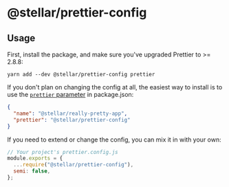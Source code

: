 # @stellar/prettier-config

## Usage

First, install the package, and make sure you've upgraded Prettier to >= 2.8.8:

```
yarn add --dev @stellar/prettier-config prettier
```

If you don't plan on changing the config at all, the easiest way to install is
to use the
[`prettier` parameter](https://prettier.io/docs/en/configuration.html#sharing-configurations)
in package.json:

```json
{
  "name": "@stellar/really-pretty-app",
  "prettier": "@stellar/prettier-config"
}
```

If you need to extend or change the config, you can mix it in with your own:

```js
// Your project's prettier.config.js
module.exports = {
  ...require("@stellar/prettier-config"),
  semi: false,
};
```
